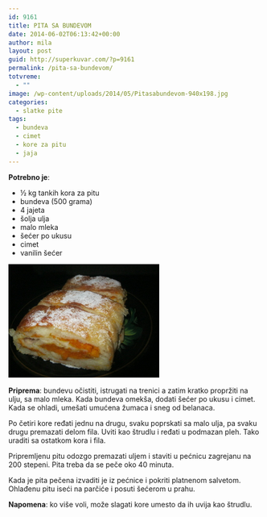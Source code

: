 ```yaml
---
id: 9161
title: PITA SA BUNDEVOM
date: 2014-06-02T06:13:42+00:00
author: mila
layout: post
guid: http://superkuvar.com/?p=9161
permalink: /pita-sa-bundevom/
totvreme:
  - ""
image: /wp-content/uploads/2014/05/Pitasabundevom-940x198.jpg
categories:
  - slatke pite
tags:
  - bundeva
  - cimet
  - kore za pitu
  - jaja
---
```

**Potrebno je**:

  * ½ kg tankih kora za pitu
  * bundeva (500 grama)
  * 4 jajeta
  * šolja ulja
  * malo mleka
  * šećer po ukusu
  * cimet
  * vanilin šećer

[<img class="alignnone size-medium wp-image-9162" src="/wp-content/uploads/2014/05/Pitasabundevom-1024x768.jpg" alt="Pitasabundevom" width="300" height="225" />](/wp-content/uploads/2014/05/Pitasabundevom.jpg)

**Priprema**: bundevu očistiti, istrugati na trenici a zatim kratko propržiti na ulju, sa malo mleka. Kada bundeva omekša, dodati šećer po ukusu i cimet. Kada se ohladi, umešati umućena žumaca i sneg od belanaca.

Po četiri kore ređati jednu na drugu, svaku poprskati sa malo ulja, pa svaku drugu premazati delom fila. Uviti kao štrudlu i ređati u podmazan pleh. Tako uraditi sa ostatkom kora i fila.

Pripremljenu pitu odozgo premazati uljem i staviti u pećnicu zagrejanu na 200 stepeni. Pita treba da se peče oko 40 minuta.

Kada je pita pečena izvaditi je iz pećnice i pokriti platnenom salvetom. Ohlađenu pitu iseći na parčiće i posuti šećerom u prahu.

**Napomena**:   ko više voli, može slagati kore umesto da ih uvija kao štrudlu.